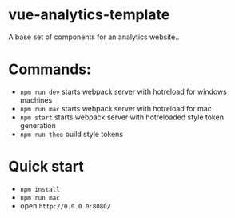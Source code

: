 # vue-analytics-template
A base set of components for an analytics website..

# Commands:
- `npm run dev` starts webpack server with hotreload for windows machines
- `npm run mac` starts webpack server with hotreload for mac
- `npm start` starts webpack server with hotreloaded style token generation
- `npm run theo` build style tokens

# Quick start
- `npm install`
- `npm run mac`
- open `http://0.0.0.0:8080/`
